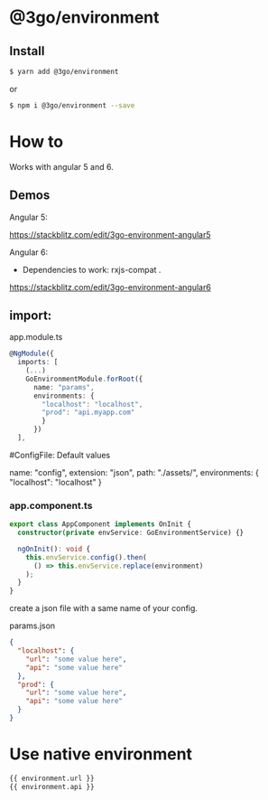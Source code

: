 # @3go/environment

## Install

```bash
$ yarn add @3go/environment
```
or
```bash
$ npm i @3go/environment --save
```

# How to

Works with angular 5 and 6.

## Demos

Angular 5:

https://stackblitz.com/edit/3go-environment-angular5

Angular 6:

- Dependencies to work: rxjs-compat .

https://stackblitz.com/edit/3go-environment-angular6

## import:

app.module.ts

```typescript
@NgModule({
  imports: [
    (...)
    GoEnvironmentModule.forRoot({
      name: "params",
      environments: {
        "localhost": "localhost",
        "prod": "api.myapp.com"
        }
      })
  ],
```

#ConfigFile: Default values

name: "config",
extension: "json",
path: "./assets/",
environments: { "localhost": "localhost" }

### app.component.ts

```typescript
export class AppComponent implements OnInit {
  constructor(private envService: GoEnvironmentService) {}

  ngOnInit(): void {
    this.envService.config().then(
      () => this.envService.replace(environment)
    );
  }
}
```

create a json file with a same name of your config.

params.json

```json
{
  "localhost": {
    "url": "some value here",
    "api": "some value here"
  },
  "prod": {
    "url": "some value here",
    "api": "some value here"
  }
}

```

# Use native environment

```html
{{ environment.url }}
{{ environment.api }}
```
